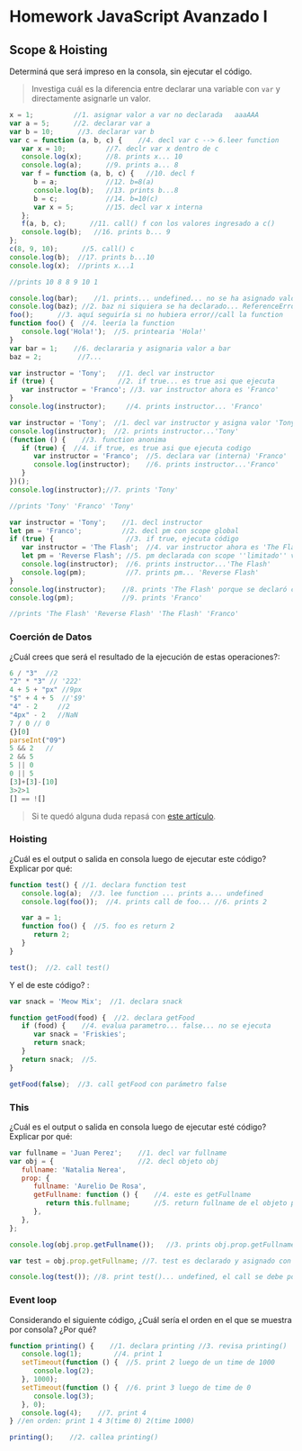 # Homework JavaScript Avanzado I

## Scope & Hoisting

Determiná que será impreso en la consola, sin ejecutar el código.

> Investiga cuál es la diferencia entre declarar una variable con `var` y directamente asignarle un valor.

```javascript
x = 1;          //1. asignar valor a var no declarada   aaaAAA
var a = 5;      //2. declarar var a
var b = 10;      //3. declarar var b
var c = function (a, b, c) {    //4. decl var c --> 6.leer function
   var x = 10;          //7. declr var x dentro de c
   console.log(x);      //8. prints x... 10
   console.log(a);      //9. prints a... 8
   var f = function (a, b, c) {   //10. decl f 
      b = a;            //12. b=8(a)
      console.log(b);   //13. prints b...8
      b = c;            //14. b=10(c)
      var x = 5;        //15. decl var x interna
   };
   f(a, b, c);      //11. call() f con los valores ingresado a c()
   console.log(b);   //16. prints b... 9
};
c(8, 9, 10);      //5. call() c
console.log(b);  //17. prints b...10
console.log(x);  //prints x...1

//prints 10 8 8 9 10 1
```

```javascript
console.log(bar);    //1. prints... undefined... no se ha asignado valor a bar
console.log(baz); //2. baz ni siquiera se ha declarado... ReferenceError: baz is not defined
foo();      //3. aquí seguiría si no hubiera error//call la function
function foo() {  //4. leería la function
   console.log('Hola!');  //5. printearia 'Hola!'
}
var bar = 1;    //6. declararia y asignaria valor a bar
baz = 2;         //7...
```

```javascript
var instructor = 'Tony';   //1. decl var instructor
if (true) {                //2. if true... es true asi que ejecuta
   var instructor = 'Franco'; //3. var instructor ahora es 'Franco'
}
console.log(instructor);     //4. prints instructor... 'Franco'
```

```javascript
var instructor = 'Tony';  //1. decl var instructor y asigna valor 'Tony'
console.log(instructor);  //2. prints instructor...'Tony'
(function () {    //3. function anonima
   if (true) {  //4. if true, es true asi que ejecuta codigo
      var instructor = 'Franco';  //5. declara var (interna) 'Franco'
      console.log(instructor);    //6. prints instructor...'Franco'
   }
})();
console.log(instructor);//7. prints 'Tony'

//prints 'Tony' 'Franco' 'Tony'
```

```javascript
var instructor = 'Tony';    //1. decl instructor
let pm = 'Franco';          //2. decl pm con scope global
if (true) {                  //3. if true, ejecuta código
   var instructor = 'The Flash';  //4. var instructor ahora es 'The Flash'
   let pm = 'Reverse Flash'; //5. pm declarada con scope ''limitado'' vive y muere aqui ahora es 'Reverse Flash'
   console.log(instructor);  //6. prints instructor...'The Flash'
   console.log(pm);          //7. prints pm... 'Reverse Flash'
}
console.log(instructor);    //8. prints 'The Flash' porque se declaró con la keyword var
console.log(pm);            //9. prints 'Franco'

//prints 'The Flash' 'Reverse Flash' 'The Flash' 'Franco'
```

### Coerción de Datos

¿Cuál crees que será el resultado de la ejecución de estas operaciones?:

```javascript
6 / "3"  //2
"2" * "3" // '222'
4 + 5 + "px" //9px
"$" + 4 + 5  //'$9'
"4" - 2     //2
"4px" - 2   //NaN
7 / 0 // 0
{}[0]
parseInt("09")
5 && 2   // 
2 && 5
5 || 0
0 || 5
[3]+[3]-[10]
3>2>1
[] == ![]
```

> Si te quedó alguna duda repasá con [este artículo](http://javascript.info/tutorial/object-conversion).

### Hoisting

¿Cuál es el output o salida en consola luego de ejecutar este código? Explicar por qué:

```javascript
function test() { //1. declara function test
   console.log(a);  //3. lee function ... prints a... undefined
   console.log(foo());  //4. prints call de foo... //6. prints 2

   var a = 1;
   function foo() {  //5. foo es return 2
      return 2;
   }
}

test();  //2. call test()
```

Y el de este código? :

```javascript
var snack = 'Meow Mix';  //1. declara snack

function getFood(food) {  //2. declara getFood
   if (food) {    //4. evalua parametro... false... no se ejecuta
      var snack = 'Friskies';
      return snack;
   }
   return snack;  //5. 
}          

getFood(false);  //3. call getFood con parámetro false
```

### This

¿Cuál es el output o salida en consola luego de ejecutar esté código? Explicar por qué:

```javascript
var fullname = 'Juan Perez';    //1. decl var fullname
var obj = {                     //2. decl objeto obj
   fullname: 'Natalia Nerea',
   prop: {
      fullname: 'Aurelio De Rosa',
      getFullname: function () {    //4. este es getFullname
         return this.fullname;      //5. return fullname de el objeto prop(this) //6. el fullname de prop es 'Aurelio De Rosa'
      },
   },
};

console.log(obj.prop.getFullname());   //3. prints obj.prop.getFullname()... revisa lo que es... //6. prints 'Aurelio De Rosa'

var test = obj.prop.getFullname; //7. test es declarado y asignado con el valor de obj.prop.getFullname.... sin callearlo (sin el '()' en getFullname)

console.log(test()); //8. print test()... undefined, el call se debe poner en la función directamente... prints undefined
```

### Event loop

Considerando el siguiente código, ¿Cuál sería el orden en el que se muestra por consola? ¿Por qué?

```javascript
function printing() {    //1. declara printing //3. revisa printing()
   console.log(1);        //4. print 1
   setTimeout(function () {  //5. print 2 luego de un time de 1000
      console.log(2);  
   }, 1000);
   setTimeout(function () {  //6. print 3 luego de time de 0
      console.log(3);
   }, 0);    
   console.log(4);    //7. print 4
} //en orden: print 1 4 3(time 0) 2(time 1000)

printing();    //2. callea printing()
```
